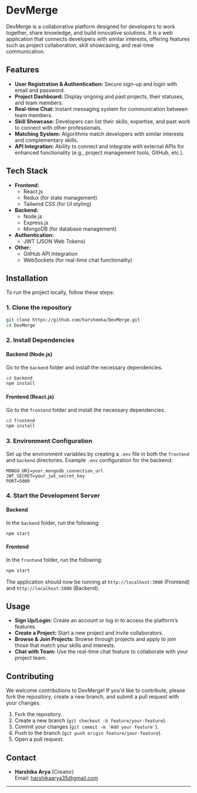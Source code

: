 # DevMerge

DevMerge is a collaborative platform designed for developers to work together, share knowledge, and build innovative solutions. It is a web application that connects developers with similar interests, offering features such as project collaboration, skill showcasing, and real-time communication.

## Features

- **User Registration & Authentication:** Secure sign-up and login with email and password.
- **Project Dashboard:** Display ongoing and past projects, their statuses, and team members.
- **Real-time Chat:** Instant messaging system for communication between team members.
- **Skill Showcase:** Developers can list their skills, expertise, and past work to connect with other professionals.
- **Matching System:** Algorithms match developers with similar interests and complementary skills.
- **API Integration:** Ability to connect and integrate with external APIs for enhanced functionality (e.g., project management tools, GitHub, etc.).

## Tech Stack

- **Frontend:** 
  - React.js
  - Redux (for state management)
  - Tailwind CSS (for UI styling)
- **Backend:** 
  - Node.js
  - Express.js
  - MongoDB (for database management)
- **Authentication:**
  - JWT (JSON Web Tokens)
- **Other:**
  - GitHub API Integration
  - WebSockets (for real-time chat functionality)

## Installation

To run the project locally, follow these steps:

### 1. Clone the repository

```bash
git clone https://github.com/harsheeka/DevMerge.git
cd DevMerge
```

### 2. Install Dependencies

#### Backend (Node.js)
Go to the `backend` folder and install the necessary dependencies.

```bash
cd backend
npm install
```

#### Frontend (React.js)
Go to the `frontend` folder and install the necessary dependencies.

```bash
cd frontend
npm install
```

### 3. Environment Configuration
Set up the environment variables by creating a `.env` file in both the `frontend` and `backend` directories. Example `.env` configuration for the backend:

```
MONGO_URI=your_mongodb_connection_url
JWT_SECRET=your_jwt_secret_key
PORT=5000
```

### 4. Start the Development Server

#### Backend

In the `backend` folder, run the following:

```bash
npm start
```

#### Frontend

In the `frontend` folder, run the following:

```bash
npm start
```

The application should now be running at `http://localhost:3000` (Frontend) and `http://localhost:5000` (Backend).

## Usage

- **Sign Up/Login:** Create an account or log in to access the platform’s features.
- **Create a Project:** Start a new project and invite collaborators.
- **Browse & Join Projects:** Browse through projects and apply to join those that match your skills and interests.
- **Chat with Team:** Use the real-time chat feature to collaborate with your project team.

## Contributing

We welcome contributions to DevMerge! If you'd like to contribute, please fork the repository, create a new branch, and submit a pull request with your changes.

1. Fork the repository.
2. Create a new branch (`git checkout -b feature/your-feature`).
3. Commit your changes (`git commit -m 'Add your feature'`).
4. Push to the branch (`git push origin feature/your-feature`).
5. Open a pull request.

## Contact

- **Harshika Arya** (Creator)  
  Email: harshikaarya35@gmail.com
---
